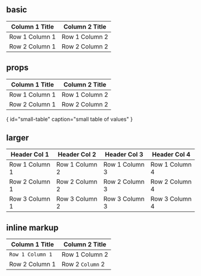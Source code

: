 ## basic

| Column 1 Title | Column 2 Title |
| ----------- | ----------- |
| Row 1 Column 1| Row 1 Column 2 |
| Row 2 Column 1| Row 2 Column 2 |

## props

| Column 1 Title | Column 2 Title |
| ----------- | ----------- |
| Row 1 Column 1| Row 1 Column 2 |
| Row 2 Column 1| Row 2 Column 2 |
{ id="small-table" caption="small table of values" }

## larger

| Header Col 1 |  Header Col 2 | Header Col 3 | Header Col 4 |
| ----------- | ----------- | ----------- | ----------- |
| Row 1 Column 1| Row 1 Column 2 | Row 1 Column 3 | Row 1 Column 4 |
| Row 2 Column 1| Row 2 Column 2 | Row 2 Column 3 | Row 2 Column 4 |
| Row 3 Column 1| Row 3 Column 2 | Row 3 Column 3 | Row 3 Column 4 |

## inline markup

| Column 1 Title | Column 2 Title |
| ----------- | ----------- |
| `Row 1 Column 1` | Row 1 Column 2 |
| Row 2 Column 1| Row 2 `Column` 2 |

